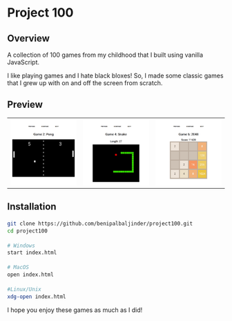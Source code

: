 # Project 100

## Overview
A collection of 100 games from my childhood that I built using vanilla JavaScript.

I like playing games and I hate black bloxes! So, I made some classic games that I grew up with on and off the screen from scratch.

## Preview
<table align="center">
    <tr>
        <td>
            <img src="/img/preview/game2.jpg" width="300px">
        </td>
        <td>
            <img src="/img/preview/game4.jpg" width="300px">
        </td>
        <td>
            <img src="/img/preview/game6.jpg" width="300px">
        </td>
    </tr>
</table>

## Installation

```sh
git clone https://github.com/benipalbaljinder/project100.git
cd project100

# Windows
start index.html

# MacOS
open index.html

#Linux/Unix
xdg-open index.html
```

I hope you enjoy these games as much as I did!
